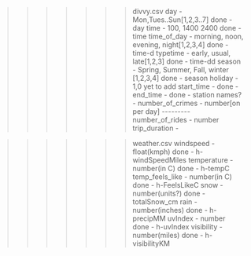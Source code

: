 >>>>>>> divvy.csv
day	             - Mon,Tues..Sun[1,2,3..7]					done - day
time  			 - 100, 1400 2400							done - time
time_of_day	     - morning, noon, evening, night[1,2,3,4] 	done - time-d
typetime         - early, usual, late[1,2,3]					done - time-dd
season           - Spring, Summer, Fall, winter [1,2,3,4]	done - season
holiday			 - 1,0                  					yet to add
start_time       -      									done - 
end_time         - 											done - 
station names?   - 
number_of_crimes - number[on per day] ---------
number_of_rides  - number
trip_duration    - 

>>>>>>> weather.csv
windspeed        - float(kmph)								done - h-windSpeedMiles
temperature      - number(in C)								done - h-tempC
temp_feels_like  - number(in C)								done - h-FeelsLikeC
snow             - number(units?)							done - totalSnow_cm
rain 		     - number(inches)							done - h-precipMM
uvIndex 		 - number									done - h-uvIndex
visibility       - number(miles)							done - h-visibilityKM
